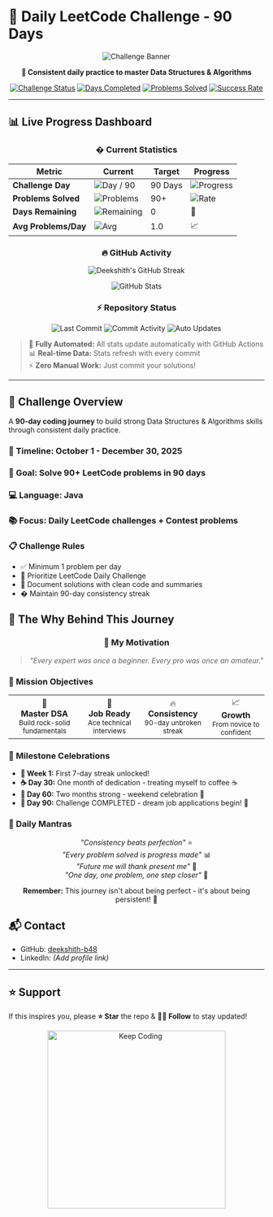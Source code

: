 # 🚀 Daily LeetCode Challenge - 90 Days

<div align="center">

![Challenge Banner](https://readme-typing-svg.herokuapp.com/?font=JetBrains+Mono&weight=600&size=28&pause=1000&color=00D8FF&center=true&vCenter=true&width=800&lines=90-Day+LeetCode+Journey;Oct+1+%E2%86%92+Dec+30%2C+2025;Building+Coding+Excellence+Daily)

**🎯 Consistent daily practice to master Data Structures & Algorithms**

[![Challenge Status](https://img.shields.io/badge/🔥_Challenge-In_Progress-ff6b6b?style=for-the-badge)](https://github.com/deekshith-b48/Daily-LeetCode)
[![Days Completed](https://img.shields.io/badge/dynamic/json?url=https://raw.githubusercontent.com/deekshith-b48/Daily-LeetCode/main/stats.json&query=$.currentDay&label=📅%20DAY&suffix=/90&style=for-the-badge&color=4ecdc4)](https://github.com/deekshith-b48/Daily-LeetCode)
[![Problems Solved](https://img.shields.io/badge/dynamic/json?url=https://raw.githubusercontent.com/deekshith-b48/Daily-LeetCode/main/stats.json&query=$.totalProblems&label=✅%20SOLVED&style=for-the-badge&color=45b7d1)](https://github.com/deekshith-b48/Daily-LeetCode)
[![Success Rate](https://img.shields.io/badge/dynamic/json?url=https://raw.githubusercontent.com/deekshith-b48/Daily-LeetCode/main/stats.json&query=$.successRate&label=📊%20SUCCESS&suffix=%25&style=for-the-badge&color=96ceb4)](https://github.com/deekshith-b48/Daily-LeetCode)

</div>

---

## 📊 Live Progress Dashboard

<div align="center">

### � Current Statistics

| Metric | Current | Target | Progress |
|--------|---------|--------|----------|
| **Challenge Day** | ![Day](https://img.shields.io/badge/dynamic/json?url=https://raw.githubusercontent.com/deekshith-b48/Daily-LeetCode/main/stats.json&query=$.currentDay&style=flat-square&color=blue) / 90 | 90 Days | ![Progress](https://img.shields.io/badge/dynamic/json?url=https://raw.githubusercontent.com/deekshith-b48/Daily-LeetCode/main/stats.json&query=$.progressPercentage&suffix=%25&style=flat-square&color=green) |
| **Problems Solved** | ![Problems](https://img.shields.io/badge/dynamic/json?url=https://raw.githubusercontent.com/deekshith-b48/Daily-LeetCode/main/stats.json&query=$.totalProblems&style=flat-square&color=brightgreen) | 90+ | ![Rate](https://img.shields.io/badge/dynamic/json?url=https://raw.githubusercontent.com/deekshith-b48/Daily-LeetCode/main/stats.json&query=$.successRate&suffix=%25&style=flat-square&color=orange) |
| **Days Remaining** | ![Remaining](https://img.shields.io/badge/dynamic/json?url=https://raw.githubusercontent.com/deekshith-b48/Daily-LeetCode/main/stats.json&query=$.daysRemaining&style=flat-square&color=red) | 0 | 📅 |
| **Avg Problems/Day** | ![Avg](https://img.shields.io/badge/dynamic/json?url=https://raw.githubusercontent.com/deekshith-b48/Daily-LeetCode/main/stats.json&query=$.averageProblemsPerDay&style=flat-square&color=blue) | 1.0 | 📈 |

### 🔥 GitHub Activity

<div align="center">

<img src="https://github-readme-streak-stats.herokuapp.com/?user=deekshith-b48&theme=radical&hide_border=true&background=0D1117&stroke=A177FE&ring=A177FE&fire=A177FE" alt="Deekshith's GitHub Streak"/>

![GitHub Stats](https://github-readme-stats.vercel.app/api?username=deekshith-b48&show_icons=true&theme=dark&hide_border=true&bg_color=0D1117&title_color=ff6b6b&text_color=4ecdc4&icon_color=45b7d1)

</div>

### ⚡ Repository Status

![Last Commit](https://img.shields.io/github/last-commit/deekshith-b48/Daily-LeetCode?style=flat-square&logo=github&label=Last%20Update&color=success)
![Commit Activity](https://img.shields.io/github/commit-activity/w/deekshith-b48/Daily-LeetCode?style=flat-square&label=Weekly%20Commits&color=blue)
![Auto Updates](https://img.shields.io/badge/Automation-✅%20Active-brightgreen?style=flat-square)

</div>

> 🤖 **Fully Automated:** All stats update automatically with GitHub Actions  
> 📊 **Real-time Data:** Stats refresh with every commit  
> ⚡ **Zero Manual Work:** Just commit your solutions!  

---

## 🎯 Challenge Overview

A **90-day coding journey** to build strong Data Structures & Algorithms skills through consistent daily practice.

### 📅 Timeline: October 1 - December 30, 2025
### 🎲 Goal: Solve 90+ LeetCode problems in 90 days
### 💻 Language: Java
### 📚 Focus: Daily LeetCode challenges + Contest problems

### 📋 Challenge Rules

- ✅ Minimum 1 problem per day
- 🎯 Prioritize LeetCode Daily Challenge
- 📝 Document solutions with clean code and summaries
- � Maintain 90-day consistency streak


## 🎯 The Why Behind This Journey

<div align="center">

### 💭 My Motivation

> *"Every expert was once a beginner. Every pro was once an amateur."*

</div>

### 🚀 Mission Objectives

<table align="center">
<tr>
<td align="center">🧠<br><b>Master DSA</b><br><sub>Build rock-solid fundamentals</sub></td>
<td align="center">💼<br><b>Job Ready</b><br><sub>Ace technical interviews</sub></td>
<td align="center">🔥<br><b>Consistency</b><br><sub>90-day unbroken streak</sub></td>
<td align="center">📈<br><b>Growth</b><br><sub>From novice to confident</sub></td>
</tr>
</table>

### 🎪 Milestone Celebrations

- **🏅 Week 1:** First 7-day streak unlocked!
- **☕ Day 30:** One month of dedication - treating myself to coffee ☕
- **🎉 Day 60:** Two months strong - weekend celebration 🎉  
- **💼 Day 90:** Challenge COMPLETED - dream job applications begin! 💼

### 📝 Daily Mantras

<div align="center">

*"Consistency beats perfection"* ⭐  
*"Every problem solved is progress made"* 📊  
*"Future me will thank present me"* 🙏  
*"One day, one problem, one step closer"* 👣

**Remember:** This journey isn't about being perfect - it's about being persistent! 💪

</div>


## 📬 Contact

* GitHub: [deekshith-b48](https://github.com/deekshith-b48)
* LinkedIn: *(Add profile link)*

---

## ⭐ Support

If this inspires you, please **⭐ Star** the repo & **👨‍💻 Follow** to stay updated!

<p align="center">
  <img src="https://media.giphy.com/media/LmNwrBhejkK9EFP504/giphy.gif" width="350" alt="Keep Coding"/>
</p>

